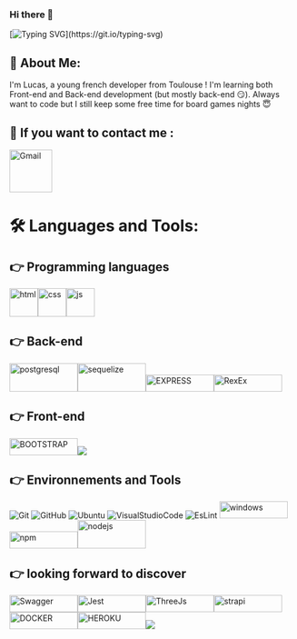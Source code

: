 ### Hi there 👋

[![Typing SVG](https://readme-typing-svg.herokuapp.com/?lines=Hello+there+!+;I+keep+coding+until+board+games+night+!)](https://git.io/typing-svg)

## 🤵 About Me:

I'm Lucas, a young french developer from Toulouse ! I'm learning both Front-end and Back-end development (but mostly back-end 😏). Always want to code but I still keep some free time for board games nights 😇 

## 👋 If you want to contact me :

<a href="mailto:lucasragot1@gmail.com"><img src="https://logospng.org/download/gmail/logo-gmail-2048.png" width="75px" alt="Gmail"/></a>

# 🛠️ Languages and Tools:

## 👉 Programming languages

<img src="https://cdn.svgporn.com/logos/html-5.svg" alt="html" width="50" height="50" title="html"><img src="https://cdn.svgporn.com/logos/css-3.svg" alt="css" width="50" height="50" title="css"><img src="https://cdn.svgporn.com/logos/javascript.svg" alt="js" width="50" height="50" title="js">



## 👉 Back-end

<img src="https://cdn.svgporn.com/logos/postgresql.svg" alt="postgresql" width="120" height="50" title="postgresql"><img src="https://cdn.svgporn.com/logos/sequelize.svg" alt="sequelize" width="120" height="50" title="sequelize"><img src="https://img.shields.io/badge/Express.js-000000?style=for-the-badge&logo=express&logoColor=white" alt="EXPRESS" width="120" height="30" title="EXPRESS"><img src="https://encrypted-tbn0.gstatic.com/images?q=tbn:ANd9GcRhRuEb6cCtyNk7Vv43pFbJlBL8pBC3IPrsvA&usqp=CAU" alt="RexEx" width="120" height="30" title="RexEx">

## 👉 Front-end

<img src="https://img.shields.io/badge/Bootstrap-563D7C?style=for-the-badge&logo=bootstrap&logoColor=white" alt="BOOTSTRAP" width="120" height="30" title="BOOTSTRAP"><img src="https://img.shields.io/badge/-Vue.js-green">

## 👉 Environnements and Tools

![Git](https://img.shields.io/badge/-Git-black?style=flat-square&logo=git)
![GitHub](https://img.shields.io/badge/GitHub-100000?style=flat-square&logo=github&logoColor=white)
![Ubuntu](https://img.shields.io/badge/-Ubuntu-black?style=flat-square&logo=ubuntu)
![VisualStudioCode](https://img.shields.io/badge/Visual%20Studio%20Code-0078d7.svg?logo=visual-studio-code&logoColor=white)
![EsLint](https://img.shields.io/badge/eslint-3A33D1?style=flat-square&logo=eslint&logoColor=white)
<img src="https://img.shields.io/badge/Windows-0078D6?style=for-the-badge&logo=windows&logoColor=white" alt="windows" width="120" height="30" padding="5" title="windows"><img src="https://cdn.svgporn.com/logos/npm-icon.svg" alt="npm" width="120" height="30" title="npm"><img src="https://cdn.svgporn.com/logos/nodejs-icon.svg" alt="nodejs" width="120" height="50" title="nodejs">

## 👉 looking forward to discover

<img src="https://img.shields.io/badge/Swagger-85EA2D?style=for-the-badge&logo=Swagger&logoColor=white" alt="Swagger" width="120" height="30" title="Swagger"><img src="https://img.shields.io/badge/Jest-C21325?style=for-the-badge&logo=jest&logoColor=white" alt="Jest" width="120" height="30" title="Jest"><img src="https://img.shields.io/badge/ThreeJs-black?style=for-the-badge&logo=three.js&logoColor=white" alt="ThreeJs" width="120" height="30" title="ThreeJs"><img src="https://img.shields.io/badge/strapi-2e7eea?style=for-the-badge&logo=strapi&logoColor=white" alt="strapi" width="120" height="30" title="strapi"><img src="https://img.shields.io/badge/Docker-2CA5E0?style=for-the-badge&logo=docker&logoColor=white" alt="DOCKER" width="120" height="30" title="DOCKER"><img src="https://img.shields.io/badge/Heroku-430098?style=for-the-badge&logo=heroku&logoColor=white" alt="HEROKU" width="120" height="30" title="HEROKU"><img src="https://img.shields.io/badge/-React-blue">


<!--
**Lucas-Ragot/Lucas-Ragot** is a ✨ _special_ ✨ repository because its `README.md` (this file) appears on your GitHub profile.

Here are some ideas to get you started:

- 🔭 I’m currently working on 
- 🌱 I’m currently learning ...
- 👯 I’m looking to collaborate on ...
- 🤔 I’m looking for help with ...
- 💬 Ask me about ...
- 📫 How to reach me: ...
- 😄 Pronouns: ...
- ⚡ Fun fact: ...
-->
